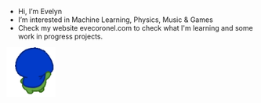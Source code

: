 - Hi, I’m Evelyn
- I’m interested in Machine Learning, Physics, Music & Games
- Check my website evecoronel.com to check what I'm learning and some work in progress projects.

<img alt="coding cat" align="left" width="100"  src="./media/alfred-alfred-spin.gif" /> 

<!---
astrocronopio/astrocronopio is a ✨ special ✨ repository because its `README.md` (this file) appears on your GitHub profile.
You can click the Preview link to take a look at your changes.
--->
